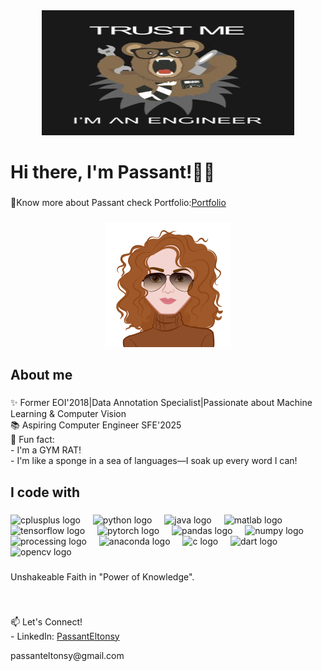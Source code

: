 
<div align="center">
  <img height="200" width="80%" src="T.jpg"  />
</div>

###

<h1 align="left">Hi there, I'm Passant!👋👋</h1>

###

<p align="left">🚀Know more about Passant check Portfolio:<a href=https://portfolio-qydnhjaushzlfvcqb7c2fj.streamlit.app/>Portfolio</a>

###

<div align="center">
  <img height="200"  src="AvatarMaker.png"  />
</div>

###
<h2 align="left">About me</h2>

###

<p align="left">✨ Former EOI'2018|Data Annotation Specialist|Passionate about Machine Learning & Computer Vision<br>📚 Aspiring Computer Engineer SFE'2025<br>🎲 Fun fact: <br>- I'm a GYM RAT!<br>- I'm like a sponge in a sea of languages—I soak up every word I can!</p>

###

<h2 align="left">I code with</h2>

###

<div align="left">
  <img src="https://cdn.jsdelivr.net/gh/devicons/devicon/icons/cplusplus/cplusplus-original.svg" height="40" alt="cplusplus logo"  />
  <img width="12" />
  <img src="https://cdn.jsdelivr.net/gh/devicons/devicon/icons/python/python-original.svg" height="40" alt="python logo"  />
  <img width="12" />
  <img src="https://cdn.jsdelivr.net/gh/devicons/devicon/icons/java/java-original.svg" height="40" alt="java logo"  />
  <img width="12" />
  <img src="https://cdn.jsdelivr.net/gh/devicons/devicon/icons/matlab/matlab-original.svg" height="40" alt="matlab logo"  />
  <img width="12" />
  <img src="https://cdn.jsdelivr.net/gh/devicons/devicon/icons/tensorflow/tensorflow-original.svg" height="40" alt="tensorflow logo"  />
  <img width="12" />
  <img src="https://cdn.jsdelivr.net/gh/devicons/devicon/icons/pytorch/pytorch-original.svg" height="40" alt="pytorch logo"  />
  <img width="12" />
  <img src="https://cdn.jsdelivr.net/gh/devicons/devicon/icons/pandas/pandas-original.svg" height="40" alt="pandas logo"  />
  <img width="12" />
  <img src="https://cdn.jsdelivr.net/gh/devicons/devicon/icons/numpy/numpy-original.svg" height="40" alt="numpy logo"  />
  <img width="12" />
  <img src="https://cdn.jsdelivr.net/gh/devicons/devicon/icons/processing/processing-original.svg" height="40" alt="processing logo"  />
  <img width="12" />
  <img src="https://cdn.jsdelivr.net/gh/devicons/devicon/icons/anaconda/anaconda-original.svg" height="40" alt="anaconda logo"  />
  <img width="12" />
  <img src="https://cdn.jsdelivr.net/gh/devicons/devicon/icons/c/c-original.svg" height="40" alt="c logo"  />
  <img width="12" />
  <img src="https://cdn.jsdelivr.net/gh/devicons/devicon/icons/dart/dart-original.svg" height="40" alt="dart logo"  />
  <img width="12" />
  <img src="https://cdn.jsdelivr.net/gh/devicons/devicon/icons/opencv/opencv-original.svg" height="40" alt="opencv logo"  />
</div>

###

<p align="left">Unshakeable Faith in "Power of Knowledge".</p>

###


###

<br clear="both">

<p align="left">📫 Let's Connect!<br>- LinkedIn: <a href="https://www.linkedin.com/in/passant-el-tonsy-ali-a52b42230/">PassantEltonsy</a>
<p align="left">passanteltonsy@gmail.com</p>

###
